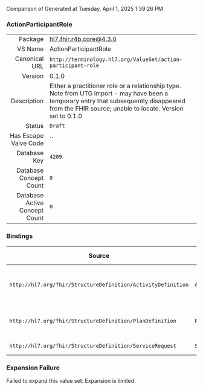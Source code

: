 Comparison of 
Generated at Tuesday, April 1, 2025 1:39:26 PM

### ActionParticipantRole

|      |     |
| ---: | --- |
| Package | hl7.fhir.r4b.core@4.3.0 |
| VS Name | ActionParticipantRole |
| Canonical URL | `http://terminology.hl7.org/ValueSet/action-participant-role` |
| Version | 0.1.0 |
| Description | Either a practitioner role or a relationship type.  Note from UTG import - may have been a temporary entry that subsequently disappeared from the FHIR source; unable to locate.   Version set to 0.1.0 |
| Status | `Draft` |
| Has Escape Valve Code | `` |
| Database Key | `4209` |
| Database Concept Count | `0` |
| Database Active Concept Count | `0` |
### Bindings

| Source | Element | Binding | Strength | Element Short |
| ------ | ------- | ------- | -------- | ------------- |
| `http://hl7.org/fhir/StructureDefinition/ActivityDefinition` | `ActivityDefinition.participant.role` | `http://terminology.hl7.org/ValueSet/action-participant-role` | `Example` | E.g. Nurse, Surgeon, Parent, etc. |
| `http://hl7.org/fhir/StructureDefinition/PlanDefinition` | `PlanDefinition.action.participant.role` | `http://terminology.hl7.org/ValueSet/action-participant-role` | `Example` | E.g. Nurse, Surgeon, Parent |
| `http://hl7.org/fhir/StructureDefinition/ServiceRequest` | `ServiceRequest.performerType` | `http://terminology.hl7.org/ValueSet/action-participant-role` | `Example` | Performer role |

### Expansion Failure

Failed to expand this value set: Expansion is limited
